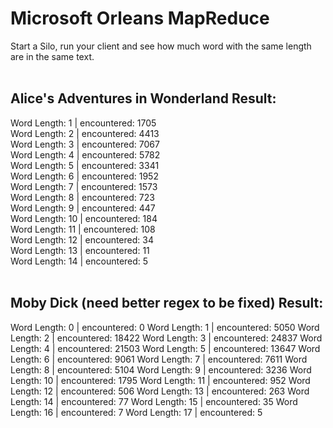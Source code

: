 # Microsoft Orleans MapReduce

Start a Silo, run your client and see how much word with the same length are in the same text.<br>
<br>
## Alice's Adventures in Wonderland Result:
Word Length: 1 | encountered: 1705<br>
Word Length: 2 | encountered: 4413<br>
Word Length: 3 | encountered: 7067<br>
Word Length: 4 | encountered: 5782<br>
Word Length: 5 | encountered: 3341<br>
Word Length: 6 | encountered: 1952<br>
Word Length: 7 | encountered: 1573<br>
Word Length: 8 | encountered: 723<br>
Word Length: 9 | encountered: 447<br>
Word Length: 10 | encountered: 184<br>
Word Length: 11 | encountered: 108<br>
Word Length: 12 | encountered: 34<br>
Word Length: 13 | encountered: 11<br>
Word Length: 14 | encountered: 5<br>
<br>
## Moby Dick (need better regex to be fixed) Result:
Word Length: 0 | encountered: 0
Word Length: 1 | encountered: 5050
Word Length: 2 | encountered: 18422
Word Length: 3 | encountered: 24837
Word Length: 4 | encountered: 21503
Word Length: 5 | encountered: 13647
Word Length: 6 | encountered: 9061
Word Length: 7 | encountered: 7611
Word Length: 8 | encountered: 5104
Word Length: 9 | encountered: 3236
Word Length: 10 | encountered: 1795
Word Length: 11 | encountered: 952
Word Length: 12 | encountered: 506
Word Length: 13 | encountered: 263
Word Length: 14 | encountered: 77
Word Length: 15 | encountered: 35
Word Length: 16 | encountered: 7
Word Length: 17 | encountered: 5
